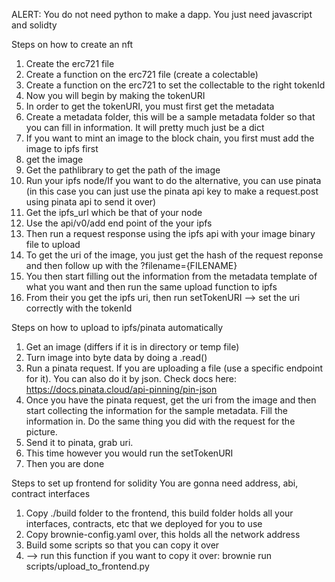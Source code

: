 ALERT: You do not need python to make a dapp. You just need javascript and solidty 



Steps on how to create an nft
1. Create the erc721 file
2. Create a function on the erc721 file (create a colectable)
3. Create a function on the erc721 to set the collectable to the right tokenId
4. Now you will begin by making the tokenURI
5. In order to get the tokenURI, you must first get the metadata
6. Create a metadata folder, this will be a sample metadata folder so that you can fill in information. It will pretty much just be a dict
7. If you want to mint an image to the block chain, you first must add the image to ipfs first
8. get the image
9. Get the pathlibrary to get the path of the image
10. Run your ipfs node/If you want to do the alternative, you can use pinata (in this case you can just use the pinata api key to make a request.post using pinata api to send it over)
11. Get the ipfs_url which be that of your node
12. Use the api/v0/add end point of the your ipfs
13. Then run a request response using the ipfs api with your image binary file to upload
14. To get the uri of the image, you just get the hash of the request reponse and then follow up with the ?filename={FILENAME}
15. You then start filling out the information from the metadata template of what you want and then run the same upload function to ipfs
16. From their you get the ipfs uri, then run setTokenURI --> set the uri correctly with the tokenId



Steps on how to upload to ipfs/pinata automatically
1. Get an image (differs if it is in directory or temp file)
2. Turn image into byte data by doing a .read()
3. Run a pinata request. If you are uploading a file (use a specific endpoint for it). You can also do it by json. Check docs here: https://docs.pinata.cloud/api-pinning/pin-json
4. Once you have the pinata request, get the uri from the image and then start collecting the information for the sample metadata. Fill the information in. Do the same thing you did with the request for the picture.
5. Send it to pinata, grab uri.
6. This time however you would run the setTokenURI
7. Then you are done


Steps to set up frontend for solidity
You are gonna need address, abi, contract interfaces
1. Copy ./build folder to the frontend, this build folder holds all your interfaces, contracts, etc that we deployed for you to use
2. Copy brownie-config.yaml over, this holds all the network address
3. Build some scripts so that you can copy it over
4. --> run this function if you want to copy it over: brownie run scripts/upload_to_frontend.py
